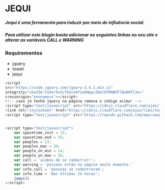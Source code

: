 # JEQUI
##### Jequi é uma ferramenta para induzir por meio de influência social.

##### Para utilizar este blugin basta adicionar as seguintes linhas no seu site e alterar as variáveis CALL e WARNING

### Requirementos
- jquery
- toastr
- jequi

``` js
<script
src="https://code.jquery.com/jquery-3.4.1.min.js"
integrity="sha256-CSXorXvZcTkaix6Yvo6HppcZGetbYMGWSFlBw8HfCJo="
crossorigin="anonymous"></script>
<!-- caso já tenha jquery na página remova o código acima! -->
<script type="text/javascript" src="https://cdnjs.cloudflare.com/ajax/libs/toastr.js/latest/toastr.min.js"></script>
<link rel="stylesheet" href="https://cdnjs.cloudflare.com/ajax/libs/toastr.js/latest/toastr.min.css">
<script type="text/javascript" src="https://rawcdn.githack.com/maurxeugenio/jequi/b8b2d42eb6ac57cb05867439d33e89b2934b0b72/toast.js"></script>


<script type="text/javascript">
    var spacetime_init = 15;
    var spacetime_end = 35;
    var peoples = 23;
    var peoples_max = 38;
    var people_on_min = 14;
    var people_on_max = 26;
    var call = 'acabou de se cadastrar!';
    var warning = 'pessoas estão na página neste momento.'
    var info_call = 'pessoas se cadastraram';
    var info_time = 'Nas últimas 24 horas';
    jequi()
</script>
```
